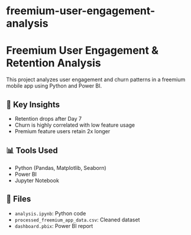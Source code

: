 # freemium-user-engagement-analysis
# Freemium User Engagement & Retention Analysis

This project analyzes user engagement and churn patterns in a freemium mobile app using Python and Power BI.

## 🧠 Key Insights
- Retention drops after Day 7
- Churn is highly correlated with low feature usage
- Premium feature users retain 2x longer

## 📊 Tools Used
- Python (Pandas, Matplotlib, Seaborn)
- Power BI
- Jupyter Notebook

## 📂 Files
- `analysis.ipynb`: Python code
- `processed_freemium_app_data.csv`: Cleaned dataset
- `dashboard.pbix`: Power BI report



